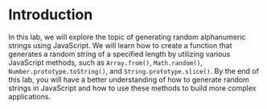 # Introduction

In this lab, we will explore the topic of generating random alphanumeric strings using JavaScript. We will learn how to create a function that generates a random string of a specified length by utilizing various JavaScript methods, such as `Array.from()`, `Math.random()`, `Number.prototype.toString()`, and `String.prototype.slice()`. By the end of this lab, you will have a better understanding of how to generate random strings in JavaScript and how to use these methods to build more complex applications.
